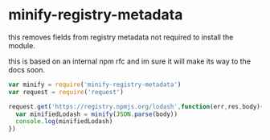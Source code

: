 # minify-registry-metadata

this removes fields from registry metadata not required to install the module.


this is based on an internal npm rfc and im sure it will make its way to the docs soon.

```js
var minify = require('minify-registry-metadata')
var request = require('request')

request.get('https://registry.npmjs.org/lodash',function(err,res,body){
  var minifiedLodash = minify(JSON.parse(body))
  console.log(minifiedLodash)
})
```

